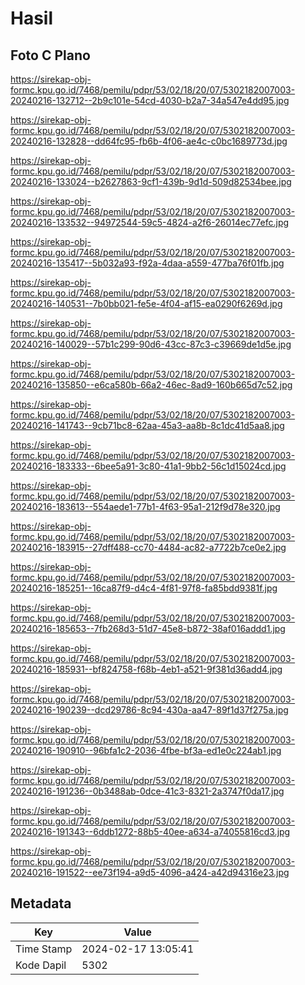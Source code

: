 # Hasil

## Foto C Plano

https://sirekap-obj-formc.kpu.go.id/7468/pemilu/pdpr/53/02/18/20/07/5302182007003-20240216-132712--2b9c101e-54cd-4030-b2a7-34a547e4dd95.jpg

https://sirekap-obj-formc.kpu.go.id/7468/pemilu/pdpr/53/02/18/20/07/5302182007003-20240216-132828--dd64fc95-fb6b-4f06-ae4c-c0bc1689773d.jpg

https://sirekap-obj-formc.kpu.go.id/7468/pemilu/pdpr/53/02/18/20/07/5302182007003-20240216-133024--b2627863-9cf1-439b-9d1d-509d82534bee.jpg

https://sirekap-obj-formc.kpu.go.id/7468/pemilu/pdpr/53/02/18/20/07/5302182007003-20240216-133532--94972544-59c5-4824-a2f6-26014ec77efc.jpg

https://sirekap-obj-formc.kpu.go.id/7468/pemilu/pdpr/53/02/18/20/07/5302182007003-20240216-135417--5b032a93-f92a-4daa-a559-477ba76f01fb.jpg

https://sirekap-obj-formc.kpu.go.id/7468/pemilu/pdpr/53/02/18/20/07/5302182007003-20240216-140531--7b0bb021-fe5e-4f04-af15-ea0290f6269d.jpg

https://sirekap-obj-formc.kpu.go.id/7468/pemilu/pdpr/53/02/18/20/07/5302182007003-20240216-140029--57b1c299-90d6-43cc-87c3-c39669de1d5e.jpg

https://sirekap-obj-formc.kpu.go.id/7468/pemilu/pdpr/53/02/18/20/07/5302182007003-20240216-135850--e6ca580b-66a2-46ec-8ad9-160b665d7c52.jpg

https://sirekap-obj-formc.kpu.go.id/7468/pemilu/pdpr/53/02/18/20/07/5302182007003-20240216-141743--9cb71bc8-62aa-45a3-aa8b-8c1dc41d5aa8.jpg

https://sirekap-obj-formc.kpu.go.id/7468/pemilu/pdpr/53/02/18/20/07/5302182007003-20240216-183333--6bee5a91-3c80-41a1-9bb2-56c1d15024cd.jpg

https://sirekap-obj-formc.kpu.go.id/7468/pemilu/pdpr/53/02/18/20/07/5302182007003-20240216-183613--554aede1-77b1-4f63-95a1-212f9d78e320.jpg

https://sirekap-obj-formc.kpu.go.id/7468/pemilu/pdpr/53/02/18/20/07/5302182007003-20240216-183915--27dff488-cc70-4484-ac82-a7722b7ce0e2.jpg

https://sirekap-obj-formc.kpu.go.id/7468/pemilu/pdpr/53/02/18/20/07/5302182007003-20240216-185251--16ca87f9-d4c4-4f81-97f8-fa85bdd9381f.jpg

https://sirekap-obj-formc.kpu.go.id/7468/pemilu/pdpr/53/02/18/20/07/5302182007003-20240216-185653--7fb268d3-51d7-45e8-b872-38af016addd1.jpg

https://sirekap-obj-formc.kpu.go.id/7468/pemilu/pdpr/53/02/18/20/07/5302182007003-20240216-185931--bf824758-f68b-4eb1-a521-9f381d36add4.jpg

https://sirekap-obj-formc.kpu.go.id/7468/pemilu/pdpr/53/02/18/20/07/5302182007003-20240216-190239--dcd29786-8c94-430a-aa47-89f1d37f275a.jpg

https://sirekap-obj-formc.kpu.go.id/7468/pemilu/pdpr/53/02/18/20/07/5302182007003-20240216-190910--96bfa1c2-2036-4fbe-bf3a-ed1e0c224ab1.jpg

https://sirekap-obj-formc.kpu.go.id/7468/pemilu/pdpr/53/02/18/20/07/5302182007003-20240216-191236--0b3488ab-0dce-41c3-8321-2a3747f0da17.jpg

https://sirekap-obj-formc.kpu.go.id/7468/pemilu/pdpr/53/02/18/20/07/5302182007003-20240216-191343--6ddb1272-88b5-40ee-a634-a74055816cd3.jpg

https://sirekap-obj-formc.kpu.go.id/7468/pemilu/pdpr/53/02/18/20/07/5302182007003-20240216-191522--ee73f194-a9d5-4096-a424-a42d94316e23.jpg


## Metadata

| Key        | Value               |
| ---------- | ------------------- |
| Time Stamp | 2024-02-17 13:05:41 |
| Kode Dapil | 5302                |



